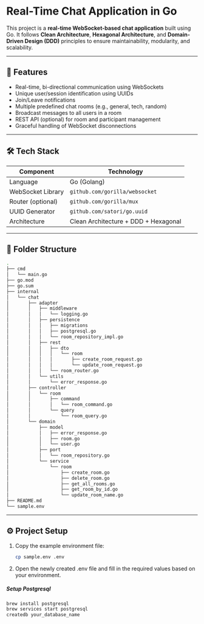 # Real-Time Chat Application in Go

This project is a **real-time WebSocket-based chat application** built using Go. It follows **Clean Architecture**, **Hexagonal Architecture**, and **Domain-Driven Design (DDD)** principles to ensure maintainability, modularity, and scalability.

---

## 🚀 Features

- Real-time, bi-directional communication using WebSockets
- Unique user/session identification using UUIDs
- Join/Leave notifications
- Multiple predefined chat rooms (e.g., general, tech, random)
- Broadcast messages to all users in a room
- REST API (optional) for room and participant management
- Graceful handling of WebSocket disconnections

---

## 🛠️ Tech Stack

| Component         | Technology                     |
|------------------|--------------------------------|
| Language          | Go (Golang)                    |
| WebSocket Library | `github.com/gorilla/websocket` |
| Router (optional) | `github.com/gorilla/mux`       |
| UUID Generator    | `github.com/satori/go.uuid`    |
| Architecture      | Clean Architecture + DDD + Hexagonal |

---

## 📁 Folder Structure

```bash
.
├── cmd
│   └── main.go
├── go.mod
├── go.sum
├── internal
│   └── chat
│       ├── adapter
│       │   ├── middleware
│       │   │   └── logging.go
│       │   ├── persistence
│       │   │   ├── migrations
│       │   │   ├── postgresql.go
│       │   │   └── room_repository_impl.go
│       │   ├── rest
│       │   │   ├── dto
│       │   │   │   └── room
│       │   │   │       ├── create_room_request.go
│       │   │   │       └── update_room_request.go
│       │   │   └── room_router.go
│       │   └── utils
│       │       └── error_response.go
│       ├── controller
│       │   └── room
│       │       ├── command
│       │       │   └── room_command.go
│       │       └── query
│       │           └── room_query.go
│       └── domain
│           ├── model
│           │   ├── error_response.go
│           │   ├── room.go
│           │   └── user.go
│           ├── port
│           │   └── room_repository.go
│           └── service
│               └── room
│                   ├── create_room.go
│                   ├── delete_room.go
│                   ├── get_all_rooms.go
│                   ├── get_room_by_id.go
│                   └── update_room_name.go
├── README.md
└── sample.env
```
---

## ⚙️ Project Setup

1. Copy the example environment file:

   ```bash
   cp sample.env .env

2. Open the newly created .env file and fill in the required values based on your environment.

#####  Setup Postgresql
   ```bash
   brew install postgresql
   brew services start postgresql
   createdb your_database_name
